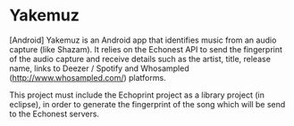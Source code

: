 Yakemuz
=======
[Android] Yakemuz is an Android app that identifies music from an audio capture (like Shazam). It relies on the Echonest API to send the fingerprint of the audio capture and receive details such as the artist, title, release name, links to Deezer / Spotify and Whosampled (http://www.whosampled.com/) platforms.

This project must include the Echoprint project as a library project (in eclipse), in order to generate the fingerprint of the song which will be send to the Echonest servers.
